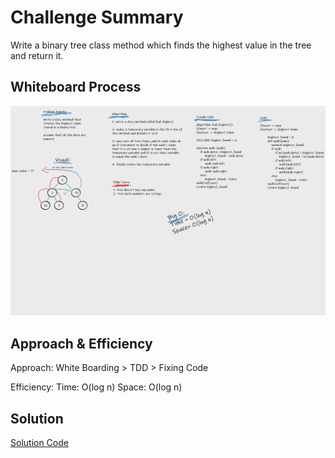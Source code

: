 # Challenge Summary
Write a binary tree class method which finds the highest value in the tree and return it.

## Whiteboard Process
![whiteboard](Class16CodeChallengeWhiteboard.png)

## Approach & Efficiency

Approach: White Boarding > TDD > Fixing Code

Efficiency:
    Time: O(log n)
    Space: O(log n)

## Solution

[Solution Code](tree_max.py)
